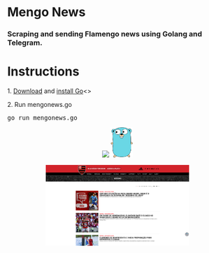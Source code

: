 # Mengo News

### Scraping and sending Flamengo news using Golang and Telegram.

# Instructions
<p>1. <a href="https://go.dev/dl/">Download</a> and <a href="https://go.dev/doc/install">install Go</a><>
<p>2. Run mengonews.go <pre>go run mengonews.go</pre></p>


<div align="center">
  <img src="./assets/example.gif" width="20%">
  <img src="./assets/go.png" width="10%">
  <p><img align="center" src="./assets/flamengo-news.png" width="65%"></p>
</div>
